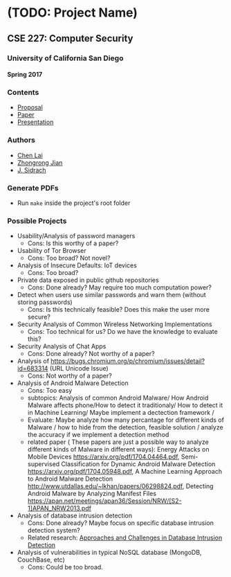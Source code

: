 # (TODO: Project Name)
## CSE 227: Computer Security
### University of California San Diego
#### Spring 2017

### Contents
* [Proposal](proposal.pdf)
* [Paper](paper.pdf)
* [Presentation](presentation.pdf)

### Authors
* [Chen Lai](https://github.com/claigit)
* [Zhongrong Jian](https://github.com/miaolegewang)
* [J. Sidrach](https://github.com/jsidrach)

### Generate PDFs
* Run ```make``` inside the project's root folder

### Possible Projects

* Usability/Analysis of password managers
  * Cons: Is this worthy of a paper?
* Usability of Tor Browser
  * Cons: Too broad? Not novel?
* Analysis of Insecure Defaults: IoT devices
  * Cons: Too broad?
* Private data exposed in public github repositories
  * Cons: Done already? May require too much computation power?
* Detect when users use similar passwords and warn them (without storing passwords)
  * Cons: Is this technically feasible? Does this make the user more secure?
* Security Analysis of Common Wireless Networking Implementations
  * Cons: Too technical for us? Do we have the knowledge to evaluate this?
* Security Analysis of Chat Apps
  * Cons: Done already? Not worthy of a paper?
* Analysis of https://bugs.chromium.org/p/chromium/issues/detail?id=683314 (URL Unicode Issue)
  * Cons: Not worthy of a paper?
* Analysis of Android Malware Detection
  * Cons: Too easy
  * subtopics: Analysis of common Android Malware/ How Android Malware affects phone/How to detect it traditionaly/ How to detect it in Machine Learning/ Maybe implement a dectection framework /
  * Evaluate: Maybe analyze how many percantage for different kinds of Malware / how to hide from the detection, feasible solution / analyze the accuracy if we implement a detection method
  * related paper ( These papers are just a possible way to analyze different kinds of Malware in different ways): Energy Attacks on Mobile Devices https://arxiv.org/pdf/1704.04464.pdf, Semi-supervised Classification for Dynamic
Android Malware Detection https://arxiv.org/pdf/1704.05948.pdf, A Machine Learning Approach to Android Malware
Detection http://www.utdallas.edu/~lkhan/papers/06298824.pdf, Detecting Android Malware by Analyzing Manifest Files https://apan.net/meetings/apan36/Session/NRW/[S2-1]APAN_NRW2013.pdf
* Analysis of database intrusion detection
  * Cons: Done already? Maybe focus on specific database intrusion detection system?
  * Related research: [Approaches and Challenges in Database Intrusion Detection](https://pdfs.semanticscholar.org/2eb4/e0dccae7de1b348f0795fb7d15c185a344ba.pdf)
* Analysis of vulnerabilities in typical NoSQL database (MongoDB, CouchBase, etc)
  * Cons: Could be too broad.
